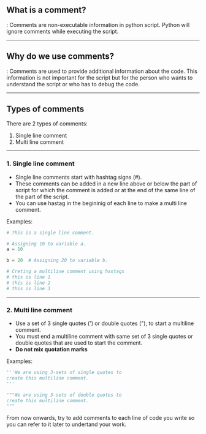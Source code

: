 ## What is a comment?
:   Comments are non-executable information in python script. Python will ignore comments while executing the script.


---


## Why do we use comments?
:   Comments are used to provide additional information about the code. This information is not important for the script but for the person who wants to understand the script or who has to debug the code. 


---


## Types of comments

There are 2 types of comments:
1. Single line comment
2. Multi line comment


---


### 1. Single line comment
- Single line comments start with hashtag signs (#).
- These comments can be added in a new line above or below the part of script for which the comment is added or at the end of the same line of the part of the script. 
- You can use hastag in the begininig of each line to make a multi line comment.


Examples:

```python
# This is a single line comment.

# Assigning 10 to variable a. 
a = 10

b = 20  # Assigning 20 to variable b.

# Creting a multiline comment using hastags
# this is line 1
# this is line 2
# this is line 3
```


---


### 2. Multi line comment
- Use a set of 3 single quotes (') or double quotes ("), to start a multiline comment.
- You must end a multiline comment with same set of 3 single quotes or double quotes that are used to start the comment. 
- **Do not mix quotation marks**

Examples:

```python
'''We are using 3-sets of single quotes to
create this multiline comment.
'''

"""We are using 3-sets of double quotes to
create this multiline comment.
"""
```

From now onwards, try to add comments to each line of code you write so you can refer to it later to undertand your work. 